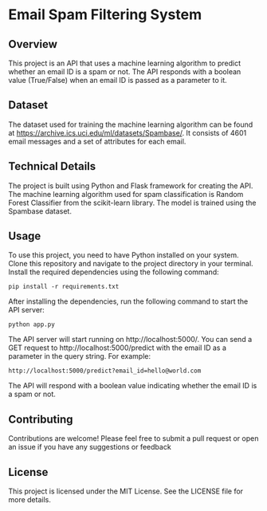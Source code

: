 # Email Spam Filtering System


## Overview
This project is an API that uses a machine learning algorithm to predict whether an email ID is a spam or not. The API responds with a boolean value (True/False) when an email ID is passed as a parameter to it.



## Dataset
The dataset used for training the machine learning algorithm can be found at https://archive.ics.uci.edu/ml/datasets/Spambase/. It consists of 4601 email messages and a set of attributes for each email.



## Technical Details
The project is built using Python and Flask framework for creating the API. The machine learning algorithm used for spam classification is Random Forest Classifier from the scikit-learn library. The model is trained using the Spambase dataset.



## Usage
To use this project, you need to have Python installed on your system. Clone this repository and navigate to the project directory in your terminal. Install the required dependencies using the following command:

```
pip install -r requirements.txt
```

After installing the dependencies, run the following command to start the API server:

```
python app.py
```

The API server will start running on http://localhost:5000/. You can send a GET request to http://localhost:5000/predict with the email ID as a parameter in the query string. For example:

```
http://localhost:5000/predict?email_id=hello@world.com
```

The API will respond with a boolean value indicating whether the email ID is a spam or not.


## Contributing
Contributions are welcome! Please feel free to submit a pull request or open an issue if you have any suggestions or feedback


## License
This project is licensed under the MIT License. See the LICENSE file for more details.
